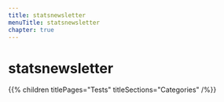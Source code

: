 ```yaml
---
title: statsnewsletter
menuTitle: statsnewsletter
chapter: true
---
```


# statsnewsletter

{{% children titlePages="Tests" titleSections="Categories" /%}}